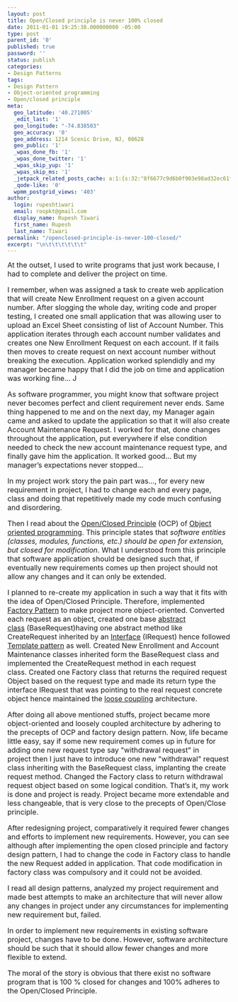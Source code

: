 ```yaml
---
layout: post
title: Open/Closed principle is never 100% closed
date: 2011-01-01 19:25:38.000000000 -05:00
type: post
parent_id: '0'
published: true
password: ''
status: publish
categories:
- Design Patterns
tags:
- Design Pattern
- Object-oriented programming
- Open/closed principle
meta:
  geo_latitude: '40.271005'
  _edit_last: '1'
  geo_longitude: "-74.838503"
  geo_accuracy: '0'
  geo_address: 1214 Scenic Drive, NJ, 08628
  geo_public: '1'
  _wpas_done_fb: '1'
  _wpas_done_twitter: '1'
  _wpas_skip_yup: '1'
  _wpas_skip_ms: '1'
  _jetpack_related_posts_cache: a:1:{s:32:"8f6677c9d6b0f903e98ad32ec61f8deb";a:2:{s:7:"expires";i:1600703592;s:7:"payload";a:3:{i:0;a:1:{s:2:"id";i:295;}i:1;a:1:{s:2:"id";i:2254;}i:2;a:1:{s:2:"id";i:2502;}}}}
  _qode-like: '0'
  wpmm_postgrid_views: '403'
author:
  login: rupeshtiwari
  email: roopkt@gmail.com
  display_name: Rupesh Tiwari
  first_name: Rupesh
  last_name: Tiwari
permalink: "/openclosed-principle-is-never-100-closed/"
excerpt: "\n\t\t\t\t\t\t"
---
```

<p>
				<font size="3">At the outset, I used to write programs that just work because, I had to complete and deliver the project on time.</p>
<p>I remember, when&nbsp;was assigned a task to create web application that will create New Enrollment request on a given account number. After slogging the whole day, writing code and proper testing, I created one small application that was allowing user to upload an Excel Sheet consisting of&nbsp;list of Account Number. This application iterates through each account number validates and creates one New Enrollment Request on each account. If it fails then moves to create request on next account number without breaking the execution. Application worked splendidly and my manager became happy that&nbsp;I did the job on time and application was working fine... J</p>
<p>As software programmer, you might know that software project never becomes perfect and client requirement never ends. Same thing happened to me and on the next day, my Manager again came and asked to update the application so that it will also create Account Maintenance Request. I&nbsp;worked for that, done changes throughout the application, put everywhere if else condition needed to check the new account maintenance request type, and finally gave&nbsp;him the application. It worked good... But&nbsp;my manager’s&nbsp;expectations never stopped...</p>
<p>In my project work story the pain part was…, for every new requirement in project, I had to change each and every page, class and doing that repetitively made my code much confusing and disordering.</p>
<p>Then I read about the <a href="http://en.wikipedia.org/wiki/Open/closed_principle">Open/Closed Principle</a>&nbsp;(OCP) of <a href="http://en.wikipedia.org/wiki/Object-oriented_programming">Object oriented programming</a>. This principle states that <em>software entities (classes, modules, functions, etc.) should be open for extension, but closed for modification</em>. What I understood from this principle that software application should be designed such that, if eventually new requirements comes up then project should not allow any changes and it can only be extended.</p>
<p>I planned to re-create my application in such a way that it fits with the idea of Open/Closed Principle. Therefore, implemented <a href="http://en.wikipedia.org/wiki/Factory_method_pattern">Factory Pattern</a>&nbsp;to make project more object-oriented. Converted each request as an object, created one base <a href="http://en.wikipedia.org/wiki/Abstract_class">abstract class</a>&nbsp;(BaseRequest)having one abstract method like CreateRequest inherited by an <a href="http://en.wikipedia.org/wiki/Interfaces">Interface</a> (IRequest) hence followed <a href="http://en.wikipedia.org/wiki/Template_method_pattern">Template pattern</a> as well. Created New Enrollment and Account Maintenance classes inherited form the BaseRequest class and implemented the CreateRequest method in each request class.&nbsp;Created one Factory class that returns the required request Object based on the request type and made its return type the interface IRequest that was pointing to the real request concrete object hence maintained the <a href="http://en.wikipedia.org/wiki/Loose_coupling">loose coupling</a> architecture.</p>
<p>After doing all above mentioned stuffs, project became more object-oriented&nbsp;and loosely coupled architecture by adhering to the precepts of OCP&nbsp;and factory design pattern. Now, life became little easy, say if some new&nbsp;requirement comes&nbsp;up in future for adding one new request type say "withdrawal request"&nbsp;in project&nbsp;then I just have to introduce one new "withdrawal" request class inheriting with the BaseRequest class, implanting the create request method. Changed the Factory class to return withdrawal request object based on some logical condition. That’s it, my work is done and project is ready. Project became more extendable and less changeable, that is very close to the precepts of Open/Close principle.</p>
<p>After redesigning project, comparatively it required fewer changes and efforts to implement new requirements. However, you can see although after implementing the open closed principle&nbsp;and factory design pattern, I had to change the code in Factory class to handle the new Request added in application. That code modification in factory class was compulsory and&nbsp;it could not be avoided.</p>
<p>I read all design patterns, analyzed my project requirement and made best attempts to make an architecture that will never allow any changes in project under any circumstances for implementing new requirement&nbsp;but, failed.</p>
<p>In order to implement new requirements in existing software project, changes have to be done. However, software architecture should be such that it should allow fewer changes and more flexible to extend.</p>
<p>The moral of the story is obvious that there exist no software program that is 100 % closed for changes and 100% adheres to the Open/Closed Principle.</font>		</p>
